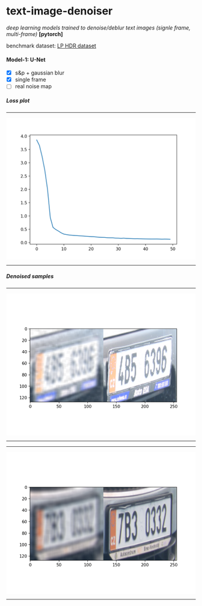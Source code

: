 # text-image-denoiser

*deep learning models trained to denoise/deblur text images (signle frame, multi-frame)* **[pytorch]**

benchmark dataset: [LP HDR dataset](http://academictorrents.com/details/8ed33d02d6b36c389dd077ea2478cc83ad117ef3) 

#### Model-1: U-Net

- [x] s&p + gaussian blur
- [x] single frame
- [ ] real noise map

##### Loss plot
<hr>
<img src="model_loss_unet.png" alt="UNet loss" align="middle">
<hr>

##### Denoised samples
<hr>
<img src="unet_demo/demo0.png" alt="deblur0" align="middle">
<hr>
<hr>
<img src="unet_demo/demo1.png" alt="deblur1" align="middle">
<hr>


